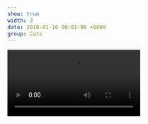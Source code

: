 ```yaml
---
show: true
width: 3
date: 2018-01-10 00:01:00 +0800
group: Cats
---
```

<video controls class="w-100 rounded">
  <source src="{{ '/assets/images/cat/catvid0.mp4' | relative_url }}" type="video/mp4">
</video>